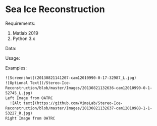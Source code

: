 # Sea Ice Reconstruction
Requirements:
  1. Matlab 2019
  2. Python 3.x
  
  
 Data:
 
 Usage:
 
 Examples:
 
 	![Screenshot](20130821141207-cam12010990-0-17-32987_L.jpg)
    ![Optional Text](/Stereo-Ice-Reconstruction/blob/master/Images/20130821132636-cam12010990-0-1-52745_L.jpg)
    Left Image from OATRC
	  ![Alt text](https://github.com/VimsLab/Stereo-Ice-Reconstruction/blob/master/Images/20130821132637-cam12010988-1-1-53227_R.jpg)
    Right Image from OATRC
	 
 
  

